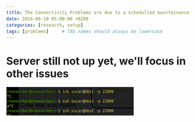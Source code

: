 ```yaml
---
title: The Connectivity Problems are due to a schedulled mainteinance
date: 2024-08-18 05:00:00 +0200
categories: [research, setup]
tags: [problems]     # TAG names should always be lowercase
---
```


# Server still not up yet, we'll focus in other issues

![alt text](assets/images/connectivityproblems.png)

